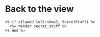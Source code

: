 # Back to the view

```erb
<% if allowed_to?(:show?, SecretStuff) %>
  <%= render secret_stuff %>
<% end %>
```

